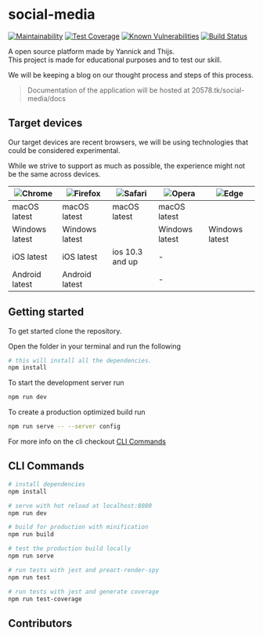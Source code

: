 # social-media
[![Maintainability](https://api.codeclimate.com/v1/badges/0940763fd54d720ecc83/maintainability)](https://codeclimate.com/github/yannick1691/social-media/maintainability)
[![Test Coverage](https://api.codeclimate.com/v1/badges/0940763fd54d720ecc83/test_coverage)](https://codeclimate.com/github/yannick1691/social-media/test_coverage)
[![Known Vulnerabilities](https://snyk.io/test/github/yannick1691/social-media/badge.svg?targetFile=package.json)](https://snyk.io/test/github/yannick1691/social-media?targetFile=package.json)
[![Build Status](https://travis-ci.com/yannick1691/social-media.svg?branch=master)](https://travis-ci.com/yannick1691/social-media)

A open source platform made by Yannick and Thijs.  
This project is made for educational purposes and to test our skill.

We will be keeping a blog on our thought process and steps of this process.

> Documentation of the application will be hosted at 20578.tk/social-media/docs

## Target devices
Our target devices are recent browsers, we will be using technologies that could be considered experimental.

While we strive to support as much as possible, the experience might not be the same across devices.

| ![Chrome](https://cdnjs.cloudflare.com/ajax/libs/browser-logos/42.4.2/chrome/chrome_48x48.png) | ![Firefox](https://cdnjs.cloudflare.com/ajax/libs/browser-logos/42.4.2/firefox/firefox_48x48.png) | ![Safari](https://cdnjs.cloudflare.com/ajax/libs/browser-logos/42.4.2/safari/safari_48x48.png) | ![Opera](https://cdnjs.cloudflare.com/ajax/libs/browser-logos/42.4.2/opera/opera_48x48.png) | ![Edge](https://cdnjs.cloudflare.com/ajax/libs/browser-logos/42.4.2/edge/edge_48x48.png) |
| --- | --- | --- | --- | --- |
| macOS latest | macOS latest | macOS latest | macOS latest |  |
| Windows latest | Windows latest |  | Windows latest | Windows latest |
| iOS latest | iOS latest | ios 10.3 and up | - |  |
| Android latest | Android latest |  | - |  |

## Getting started
To get started clone the repository.

Open the folder in your terminal and run the following
``` bash
# this will install all the dependencies.
npm install
```

To start the development server run
``` bash
npm run dev
```

To create a production optimized build run
``` bash
npm run serve -- --server config
```

For more info on the cli checkout [CLI Commands](#cli-commands)

## CLI Commands
``` bash
# install dependencies
npm install

# serve with hot reload at localhost:8080
npm run dev

# build for production with minification
npm run build

# test the production build locally
npm run serve

# run tests with jest and preact-render-spy 
npm run test

# run tests with jest and generate coverage
npm run test-coverage
```

## Contributors
<!-- ALL-CONTRIBUTORS-LIST: START - Do not remove or modify this section -->
<!-- ALL-CONTRIBUTORS-LIST:END -->

